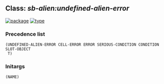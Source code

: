 ## Class: ***sb-alien:undefined-alien-error***
[![package](https://img.shields.io/badge/Package-SB--ALIEN-5f9ea0.svg?style=social&colorA=999999)](../) [![type](https://img.shields.io/badge/Type-Class-5f9ea0.svg?style=social&colorA=999999)](../#class) 
### Precedence list
```
(UNDEFINED-ALIEN-ERROR CELL-ERROR ERROR SERIOUS-CONDITION CONDITION SLOT-OBJECT
 T)
```
### Initargs
```
(NAME)
```

